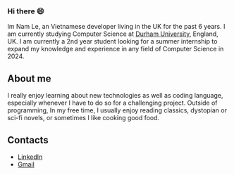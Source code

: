 ### Hi there 😄

<!--
**NamLe0609/NamLe0609** is a ✨ _special_ ✨ repository because its `README.md` (this file) appears on your GitHub profile.

Here are some ideas to get you started:

- 🔭 I’m currently working on ...
- 🌱 I’m currently learning ...
- 👯 I’m looking to collaborate on ...
- 🤔 I’m looking for help with ...
- 💬 Ask me about ...
- 📫 How to reach me: ...
- 😄 Pronouns: ...
- ⚡ Fun fact: ...
-->

Im Nam Le, an Vietnamese developer living in the UK for the past 6 years. I am currently studying Computer Science at [Durham University](https://durham.ac.uk/), England, UK. I am currently a 2nd year student looking for a summer internship to expand my knowledge and experience in any field of Computer Science in 2024.

## About me

I really enjoy learning about new technologies as well as coding language, especially whenever I have to do so for a challenging project. Outside of programming, In my free time, I usually enjoy reading classics, dystopian or sci-fi novels, or sometimes I like cooking good food.

## Contacts

* [LinkedIn](https://www.linkedin.com/in/namhle03/)
* [Gmail](lehoangnamtep@gmail.com)
